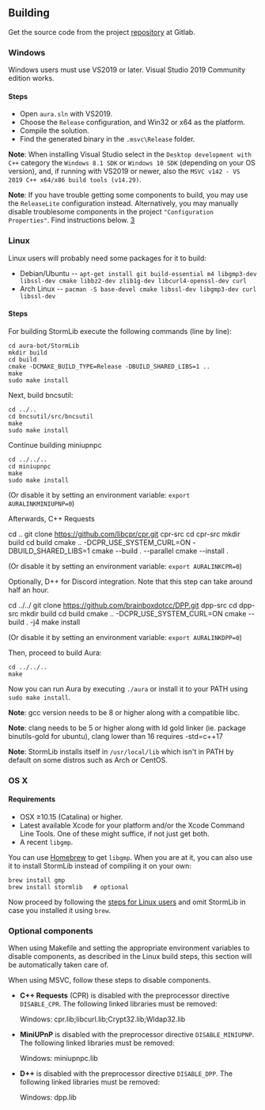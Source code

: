 ﻿Building
--------

Get the source code from the project [repository][1] at Gitlab.

### Windows

Windows users must use VS2019 or later. Visual Studio 2019 Community edition works.

#### Steps

- Open `aura.sln` with VS2019.
- Choose the ``Release`` configuration, and Win32 or x64 as the platform.
- Compile the solution.
- Find the generated binary in the `.msvc\Release` folder.

**Note**: When installing Visual Studio select in the `Desktop development with C++` category the `Windows 8.1 SDK` or `Windows 10 SDK` 
(depending on your OS version), and, if running with VS2019 or newer, also the `MSVC v142 - VS 2019 C++ x64/x86 build tools (v14.29)`.

**Note**: If you have trouble getting some components to build, you may use the ``ReleaseLite`` configuration instead. Alternatively, 
you may manually disable troublesome components in the project ``"Configuration Properties"``. Find instructions below. [3] 

### Linux

Linux users will probably need some packages for it to build:

* Debian/Ubuntu -- `apt-get install git build-essential m4 libgmp3-dev libssl-dev cmake libbz2-dev zlib1g-dev libcurl4-openssl-dev curl`
* Arch Linux -- `pacman -S base-devel cmake libssl-dev libgmp3-dev curl libssl-dev`

#### Steps

For building StormLib execute the following commands (line by line):

	cd aura-bot/StormLib
	mkdir build
	cd build
	cmake -DCMAKE_BUILD_TYPE=Release -DBUILD_SHARED_LIBS=1 ..
	make
	sudo make install

Next, build bncsutil:

	cd ../..
	cd bncsutil/src/bncsutil
	make
	sudo make install

Continue building miniupnpc

	cd ../../..
	cd miniupnpc
	make
	sudo make install

  (Or disable it by setting an environment variable: ``export AURALINKMINIUPNP=0``)

Afterwards, C++ Requests

  cd ..
  git clone https://github.com/libcpr/cpr.git cpr-src
  cd cpr-src
  mkdir build
  cd build
  cmake .. -DCPR_USE_SYSTEM_CURL=ON -DBUILD_SHARED_LIBS=1
  cmake --build . --parallel
  cmake --install .

  (Or disable it by setting an environment variable: ``export AURALINKCPR=0``)

Optionally, D++ for Discord integration. Note that this step can take around half an hour.

  cd ../../
  git clone https://github.com/brainboxdotcc/DPP.git dpp-src
  cd dpp-src
  mkdir build
  cd build
  cmake .. -DCPR_USE_SYSTEM_CURL=ON
  cmake --build . -j4
  make install

  (Or disable it by setting an environment variable: ``export AURALINKDPP=0``)

Then, proceed to build Aura:

	cd ../../..
	make

Now you can run Aura by executing `./aura` or install it to your PATH using `sudo make install`.

**Note**: gcc version needs to be 8 or higher along with a compatible libc.

**Note**: clang needs to be 5 or higher along with ld gold linker (ie. package binutils-gold for ubuntu),
clang lower than 16 requires -std=c++17

**Note**: StormLib installs itself in `/usr/local/lib` which isn't in PATH by default
on some distros such as Arch or CentOS.

### OS X

#### Requirements

* OSX ≥10.15 (Catalina) or higher.
* Latest available Xcode for your platform and/or the Xcode Command Line Tools.
One of these might suffice, if not just get both.
* A recent `libgmp`.

You can use [Homebrew](http://brew.sh/) to get `libgmp`. When you are at it, you can also use it to install StormLib instead of compiling it on your own:

	brew install gmp
	brew install stormlib   # optional

Now proceed by following the [steps for Linux users](#steps) and omit StormLib in case you installed it using `brew`.

### Optional components

When using Makefile and setting the appropriate environment variables to disable components, as described in the
Linux build steps, this section will be automatically taken care of.

When using MSVC, follow these steps to disable components.

- **C++ Requests** (CPR) is disabled with the preprocessor directive ``DISABLE_CPR``. The following linked libraries must be removed:

  Windows: cpr.lib;libcurl.lib;Crypt32.lib;Wldap32.lib

- **MiniUPnP** is disabled with the preprocessor directive ``DISABLE_MINIUPNP``. The following linked libraries must be removed:

  Windows: miniupnpc.lib
  
- **D++** is disabled with the preprocessor directive ``DISABLE_DPP``. The following linked libraries must be removed:

  Windows: dpp.lib

[1]: https://gitlab.com/ivojulca/aura-bot
[2]: https://github.com/libcpr/cpr
[3]: https://gitlab.com/ivojulca/aura-bot/BUILDING.md?ref_type=heads#optional-components

